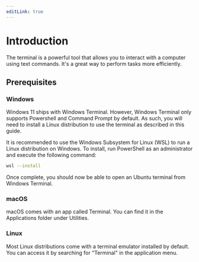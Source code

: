 ```yaml
---
editLink: true
---
```


# Introduction

The terminal is a powerful tool that allows you to interact with a computer using text commands. It's a great way to perform tasks more efficiently.

## Prerequisites

### Windows
Windows 11 ships with Windows Terminal. However, Windows Terminal only supports Powershell and Command Prompt by default. As such, you will need to install a Linux distribution to use the terminal as described in this guide.

It is recommended to use the Windows Subsystem for Linux (WSL) to run a Linux distribution on Windows. To install, run PowerShell as an administrator and execute the following command:

```bash
wsl --install
```

Once complete, you should now be able to open an Ubuntu terminal from Windows Terminal.

### macOS
macOS comes with an app called Terminal. You can find it in the Applications folder under Utilities.

### Linux
Most Linux distributions come with a terminal emulator installed by default. You can access it by searching for "Terminal" in the application menu.
